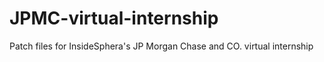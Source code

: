 # JPMC-virtual-internship
Patch files for InsideSphera's JP Morgan Chase and CO. virtual internship
